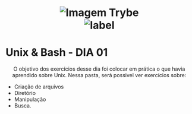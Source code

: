 <h1 align="center">
    <img alt="Imagem Trybe" src="https://media.licdn.com/dms/image/C4D16AQGBxtWPbZcNRg/profile-displaybackgroundimage-shrink_200_800/0/1644644094481?e=2147483647&v=beta&t=WXCuv3v7rjkMJKCqnhKdMt7gI9zzkOs9do7oirDm_M4"/><br>
    <img alt= "label" src="https://img.shields.io/badge/Developed%20by-Sara%20Maria-lightgrey">
</h1>

# Unix & Bash - DIA 01
<p align="center">O objetivo dos exercícios desse dia foi colocar em prática o que havia aprendido sobre Unix. Nessa pasta, será possivel ver exercícios sobre: </p> 

- Criação de arquivos 
- Diretório 
- Manipulação 
- Busca. 


